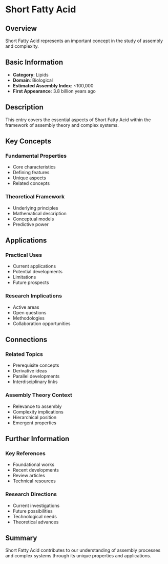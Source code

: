 # Short Fatty Acid

## Overview

Short Fatty Acid represents an important concept in the study of assembly and complexity.

## Basic Information

- **Category**: Lipids
- **Domain**: Biological
- **Estimated Assembly Index**: ~100,000
- **First Appearance**: 3.8 billion years ago

## Description

This entry covers the essential aspects of Short Fatty Acid within the framework of assembly theory and complex systems.

## Key Concepts

### Fundamental Properties
- Core characteristics
- Defining features
- Unique aspects
- Related concepts

### Theoretical Framework
- Underlying principles
- Mathematical description
- Conceptual models
- Predictive power

## Applications

### Practical Uses
- Current applications
- Potential developments
- Limitations
- Future prospects

### Research Implications
- Active areas
- Open questions
- Methodologies
- Collaboration opportunities

## Connections

### Related Topics
- Prerequisite concepts
- Derivative ideas
- Parallel developments
- Interdisciplinary links

### Assembly Theory Context
- Relevance to assembly
- Complexity implications
- Hierarchical position
- Emergent properties

## Further Information

### Key References
- Foundational works
- Recent developments
- Review articles
- Technical resources

### Research Directions
- Current investigations
- Future possibilities
- Technological needs
- Theoretical advances

## Summary

Short Fatty Acid contributes to our understanding of assembly processes and complex systems through its unique properties and applications.
